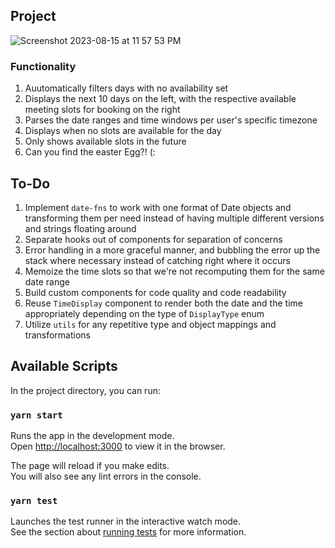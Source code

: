 

## Project 

![Screenshot 2023-08-15 at 11 57 53 PM](https://github.com/hiftikha/my-cal/assets/22324937/97acabbe-0682-4830-9627-f278e17f078f)


### Functionality

1. Auutomatically filters days with no availability set
2. Displays the next 10 days on the left, with the respective available meeting slots for booking on the right
3. Parses the date ranges and time windows per user's specific timezone
4. Displays when no slots are available for the day
5. Only shows available slots in the future
6. Can you find the easter Egg?! (:

## To-Do

1. Implement `date-fns` to work with one format of Date objects and transforming them per need instead of having multiple different versions and strings floating around
2. Separate hooks out of components for separation of concerns
3. Error handling in a more graceful manner, and bubbling the error up the stack where necessary instead of catching right where it occurs
4. Memoize the time slots so that we're not recomputing them for the same date range
5. Build custom components for code quality and code readability
6. Reuse `TimeDisplay` component to render both the date and the time appropriately depending on the type of `DisplayType` enum
7. Utilize `utils` for any repetitive type and object mappings and transformations 

## Available Scripts

In the project directory, you can run:

### `yarn start`

Runs the app in the development mode.\
Open [http://localhost:3000](http://localhost:3000) to view it in the browser.

The page will reload if you make edits.\
You will also see any lint errors in the console.

### `yarn test`

Launches the test runner in the interactive watch mode.\
See the section about [running tests](https://facebook.github.io/create-react-app/docs/running-tests) for more information.
